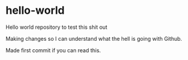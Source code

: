 # hello-world
Hello world repository to test this shit out

Making changes so I can understand what the hell is going with Github.

Made first commit if you can read this.
